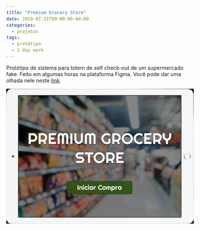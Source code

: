 ```yaml
---
title: "Premium Grocery Store"
date: 2019-07-31T09:00:00-04:00
categories:
  - projetos
tags:
  - protótipo
  - 1 day work
---
```


Protótipo de sistema para totem de self check-out de um supermercado fake. Feito em algumas horas na plataforma Figma. Você pode dar uma olhada nele neste [link][prototipo-link].

![captura de tela](/assets/images/grocerystore.png)









[prototipo-link]: https://www.figma.com/proto/2dKVmpztFTpHbqJSwDKdVQ/Premium-Grocery-Store?scaling=scale-down&node-id=1%3A2

